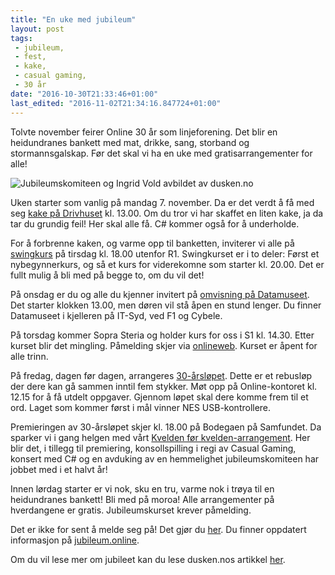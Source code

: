 ```yaml
---
title: "En uke med jubileum"
layout: post
tags: 
 - jubileum,
 - fest,
 - kake,
 - casual gaming,
 - 30 år
date: "2016-10-30T21:33:46+01:00"
last_edited: "2016-11-02T21:34:16.847724+01:00"
---
```

Tolvte november feirer Online 30 år som linjeforening. Det blir en heidundranes bankett med mat, drikke, sang, storband og stormannsgalskap. Før det skal vi ha en uke med gratisarrangementer for alle!

![Jubileumskomiteen og Ingrid Vold avbildet av dusken.no](https://online.ntnu.no/media/images/responsive/8fa6dc57-9357-4d72-b269-be32534cee99.jpeg)

Uken starter som vanlig på mandag 7. november. Da er det verdt å få med seg [kake på Drivhuset](https://www.facebook.com/events/1617271001901652/) kl. 13.00. Om du tror vi har skaffet en liten kake, ja da tar du grundig feil! Her skal alle få. C# kommer også for å underholde.

For å forbrenne kaken, og varme opp til banketten, inviterer vi alle på [swingkurs](https://www.facebook.com/events/962828813822501/) på tirsdag kl. 18.00 utenfor R1. Swingkurset er i to deler: Først et nybegynnerkurs, og så et kurs for viderekomne som starter kl. 20.00. Det er fullt mulig å bli med på begge to, om du vil det!

På onsdag er du og alle du kjenner invitert på [omvisning på Datamuseet](https://www.facebook.com/events/1058204054297111/). Det starter klokken 13.00, men døren vil stå åpen en stund lenger. Du finner Datamuseet i kjelleren på IT-Syd, ved F1 og Cybele. 

På torsdag kommer Sopra Steria og holder kurs for oss i S1 kl. 14.30. Etter kurset blir det mingling. Påmelding skjer via [onlineweb](https://online.ntnu.no/events/347/online-30-ar-jubileumsarrangement-med-sopra-steria/). Kurset er åpent for alle trinn.

På fredag, dagen før dagen, arrangeres [30-årsløpet](https://www.facebook.com/events/1783375831951017/). Dette er et rebusløp der dere kan gå sammen inntil fem stykker. Møt opp på Online-kontoret kl. 12.15 for å få utdelt oppgaver. Gjennom løpet skal dere komme frem til et ord. Laget som kommer først i mål vinner NES USB-kontrollere. 

Premieringen av 30-årsløpet skjer kl. 18.00 på Bodegaen på Samfundet. Da sparker vi i gang helgen med vårt [Kvelden før kvelden-arrangement](https://www.facebook.com/events/991542287624714/). Her blir det, i tillegg til premiering, konsollspilling i regi av Casual Gaming, konsert med C# og en avduking av en hemmelighet jubileumskomiteen har jobbet med i et halvt år! 

Innen lørdag starter er vi nok, sku en tru, varme nok i trøya til en heidundranes bankett! Bli med på moroa! Alle arrangementer på hverdangene er gratis. Jubileumskurset krever påmelding.

Det er ikke for sent å melde seg på! Det gjør du [her](https://online.ntnu.no/events/331/onlines-30-arsjubileum-bankett/). Du finner oppdatert informasjon på [jubileum.online](https://jubileum.online/).

Om du vil lese mer om jubileet kan du lese dusken.nos artikkel [her](http://dusken.no/artikkel/26289/online-fyller-30-aar/).